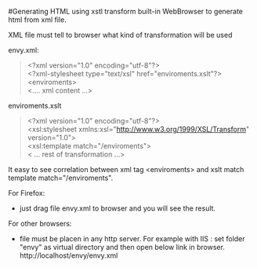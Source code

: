 #Generating HTML using xstl transform built-in WebBrowser to generate html from xml file.

XML file must tell to browser what kind of transformation will be used

envy.xml:
> &lt;?xml version="1.0" encoding="utf-8"?&gt;  
> &lt;?xml-stylesheet type="text/xsl" href="enviroments.xslt"?&gt;  
> &lt;enviroments&gt;  
> &lt;.... xml content ...&gt;

enviroments.xslt
> &lt;?xml version="1.0" encoding="utf-8"?&gt;  
> &lt;xsl:stylesheet xmlns:xsl="http://www.w3.org/1999/XSL/Transform" version="1.0"&gt;  	
> &lt;xsl:template match="/enviroments"&gt;  
> &lt; ... rest of transformation ...&gt;  

It easy to see correlation between xml tag &lt;enviroments&gt; and xslt match template  match="/enviroments".
	
For Firefox:
 - just drag file envy.xml to browser and you will see the result.

For other browsers:
 -  file must be placen in any http server.
For example with IIS : set folder "envy" as virtual directory and then open below link in browser.
http://localhost/envy/envy.xml






